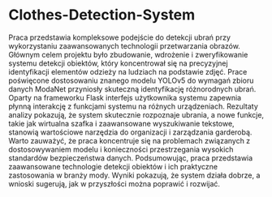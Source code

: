 # Clothes-Detection-System
Praca przedstawia kompleksowe podejście do detekcji ubrań przy wykorzystaniu zaawansowanych technologii przetwarzania obrazów. Głównym celem projektu było zbudowanie, wdrożenie i zweryfikowanie systemu detekcji obiektów, który koncentrował się na precyzyjnej identyfikacji elementów odzieży na ludziach na podstawie zdjęć.
Prace poświęcone dostosowaniu znanego modelu YOLOv5 do wymagań zbioru danych ModaNet przyniosły skuteczną identyfikację różnorodnych ubrań. Oparty na frameworku Flask interfejs użytkownika systemu zapewnia płynną interakcję z funkcjami systemu na różnych urządzeniach. 
Rezultaty analizy pokazują, że system skutecznie rozpoznaje ubrania, a nowe funkcje, takie jak wirtualna szafka i zaawansowane wyszukiwanie tekstowe, stanowią wartościowe narzędzia do organizacji i zarządzania garderobą. Warto zauważyć, że praca koncentruje się na problemach związanych z dostosowywaniem modelu i konieczności przestrzegania wysokich standardów bezpieczeństwa danych.
Podsumowując, praca przedstawia zaawansowane technologie detekcji obiektów i ich praktyczne zastosowania w branży mody. Wyniki pokazują, że system działa dobrze, a wnioski sugerują, jak w przyszłości można poprawić i rozwijać.

